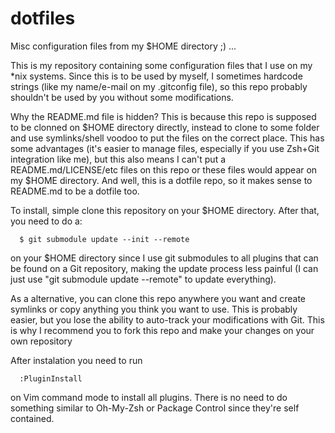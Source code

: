 dotfiles
========
 
Misc configuration files from my $HOME directory ;) ...
 
This is my repository containing some configuration files that I use on my *nix
systems. Since this is to be used by myself, I sometimes hardcode strings (like
my name/e-mail on my .gitconfig file), so this repo probably shouldn't be used
by you without some modifications.
 
Why the README.md file is hidden? This is because this repo is supposed to be
clonned on $HOME directory directly, instead to clone to some folder and use
symlinks/shell voodoo to put the files on the correct place. This has some
advantages (it's easier to manage files, especially if you use Zsh+Git
integration like me), but this also means I can't put a README.md/LICENSE/etc
files on this repo or these files would appear on my $HOME directory. And well,
this is a dotfile repo, so it makes sense to README.md to be a dotfile too.
 
To install, simple clone this repository on your $HOME directory. After that,
you need to do a:

```
  $ git submodule update --init --remote
```

on your $HOME directory since I use git submodules to all plugins that can be
found on a Git repository, making the update process less painful (I can just
use "git submodule update --remote" to update everything). 

As a alternative, you can clone this repo anywhere you want and create
symlinks or copy anything you think you want to use. This is probably easier,
but you lose the ability to auto-track your modifications with Git. This is
why I recommend you to fork this repo and make your changes on your own
repository

After
instalation you need to run 

```
  :PluginInstall
```

on Vim command mode to install all plugins. There is no need to do something
similar to Oh-My-Zsh or Package Control since they're self contained.


